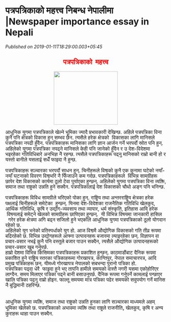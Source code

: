 # पत्रपत्रिकाको महत्त्व निबन्ध नेपालीमा |Newspaper importance essay in Nepali

*Published on 2019-01-11T18:29:00.003+05:45*

<h2 style="text-align: center;">
<span lang="NE" style="line-height: 107%;"><span style="color: red; font-family: "courier new" , "courier" , monospace; font-size: large;">पत्रपत्रिकाको  महत्त्व</span></span></h2>
<div class="separator" style="clear: both; text-align: center;">
<a href="https://blogger.googleusercontent.com/img/b/R29vZ2xl/AVvXsEj7264Tm5iQ9xdfLsONfmbzcHbgFU5VydA_ERASipSMqcGDA4fMYEC_UneSHwXfGQDxHHsakbR-z6SNPAaTu3HZUFF6NFwK8KIFI2zjaiGdC3ZCvyf2WTp3NYbbIWvdHCtjW_kHCl1Kfbw/s1600/patra-patrika-1-358x300.gif" imageanchor="1" style="margin-left: 1em; margin-right: 1em;"><img border="0" data-original-height="300" data-original-width="500" height="167" src="https://blogger.googleusercontent.com/img/b/R29vZ2xl/AVvXsEj7264Tm5iQ9xdfLsONfmbzcHbgFU5VydA_ERASipSMqcGDA4fMYEC_UneSHwXfGQDxHHsakbR-z6SNPAaTu3HZUFF6NFwK8KIFI2zjaiGdC3ZCvyf2WTp3NYbbIWvdHCtjW_kHCl1Kfbw/s200/patra-patrika-1-358x300.gif" width="200" /></a></div>
<div>
<span lang="NE" style="line-height: 107%;"><span style="color: red; font-family: "courier new" , "courier" , monospace; font-size: large;"><br /></span></span></div>
<div class="MsoNormal">
<span style="font-family: "courier new" , "courier" , monospace;"><span lang="NE" style="font-size: 12pt; line-height: 107%;">आधुनिक युगमा पत्रपत्रिकाले खेल्ने भूमिका ज्यादै प्रभावकारी
देखिन्छ. अहिले पत्रपत्रिका विना कुनै पनि क्षेत्रको विकास हुन् सम्भव छैन.
त्यसैले हरेक क्षेत्रको  विकासका लागि
मानिसले पत्रपत्रिका नपढी हुँदैन. पत्रपत्रिकाहरू मानिसका लागि ज्ञान आर्जन गर्ने भरपर्दो
स्रोत पनि हुन्. अहिलेको युगमा पत्रपत्रिका नपढ्ने मानिसले केही पनि जानेको हुँदैन
र उ देश-विदेशमा भइरहेका गतिविधिबारे अनभिज्ञ नै रहन्छ. त्यसैले पत्रपत्रिकाहरू
पढ्नु मानिसको राम्रो बानी हो र यस्तो बानीले यसलाई सधैँ फाइदा नै हुन्छ.</span><span style="font-size: 14pt; line-height: 107%;"><o:p></o:p></span></span></div>
<div class="MsoNormal">
<br /></div>
<div class="MsoNormal">
<span style="font-family: "courier new" , "courier" , monospace;"><span lang="NE" style="font-size: 12pt; line-height: 107%;">पत्रपत्रिकाहरू सञ्चारका भरपर्दो साधन हुन्. चिनीहरूले विश्वको कुनै
एक कुनामा घटेको नयाँ-नयाँ घटनाको विवरण विश्वभरि नै फिँजाउने कम गर्दछ. पत्रपत्रिकाहरूले
 विभिन्न सामग्रीहरू छापेर देश विकासको
कार्यमा ठूलो टेवा पुर्याएका हुन्छन्. अहिलेको युगमा पत्रपत्रिका विना व्यक्ति,
समाज तथा राष्ट्रको उन्नति हुने सक्दैन. पत्रपत्रिकालाई देश विकासको चौथो अङ्ग पनि
भनिन्छ.</span><span style="font-size: 14.0pt; line-height: 107%; mso-bidi-font-size: 12.0pt;"><o:p></o:p></span></span></div>
<div class="MsoNormal">
<br /></div>
<div class="MsoNormal">
<span style="font-family: "courier new" , "courier" , monospace;"><span lang="NE" style="font-size: 12pt; line-height: 107%;">पत्रपत्रिकाहरू विविध सामग्रीले भरिएको पोका हुन्. राष्ट्रिय तथा अन्तरराष्ट्रिय
क्षेत्रका हरेक पक्षलाई चिनीहरूले समेटेका  हुन्छन्. यिनमा देश-विदेशका राजनैतिक गतिविधि
खेलकुद, आर्थिक गतिविधि, कृषि र उद्योग-व्यवसाय तथा व्यापार, धर्म संस्कृति,
इतिहास आदि हरेक  विषयलाई समेट्ने खेलको सामग्रीहरू
छापिएका हुन्छन्.  यी विभिन्न विषयमा
जानकारी हासिल   गरेर हरेक क्षेत्रमा अगि
बढ्न सजिलो हुने भएकोले आधुनिक युगमा पत्रपत्रिकाको ठूलो योगदान रहेको छ.</span><span style="font-size: 14.0pt; line-height: 107%; mso-bidi-font-size: 12.0pt;"><o:p></o:p></span></span></div>
<div class="MsoNormal">
<span style="font-family: "courier new" , "courier" , monospace;"><span lang="NE" style="font-size: 12pt; line-height: 107%;">अहिलेको युग भनेको प्रतिस्पर्धाको युग हो. आज विश्वमै औद्योगिक
विकासको गति तीव्र रूपमा बढिरहेको छ. विभिन्न उद्योगहरूले आफ्ना उत्पादनहरू बजारमा
ल्याइरहेका छन्. विज्ञापन वा प्रचार-प्रसार नभई कुनै पनि वस्तुले बजार पाउन
सक्दैन, त्यसैले औद्योगिक उत्पादनहरूको प्रचार-प्रसार खुब गर्नुपर्छ.</span><span style="font-size: 14.0pt; line-height: 107%; mso-bidi-font-size: 12.0pt;"><o:p></o:p></span></span></div>
<div class="MsoNormal">
<span style="font-family: "courier new" , "courier" , monospace;"><span lang="NE" style="font-size: 12pt; line-height: 107%;">हाम्रो देशमा विभिन्न किसिमका पत्रपत्रिकाहरू प्रकाशित हुन्छन्.
काठमाडौंबाट दैनिक रूपमा प्रकाशित हुने राष्ट्रिय स्तरका पत्रिकाहरूमा गोरखापत्र,
कान्तिपुर, नेपाल समाचारपत्र, आदि प्रमुख पत्रिकाहरू छन्. यीमध्ये गोरखापत्र
नेपालको सबभन्दा पुरानो पत्रिका हो. </span><span style="font-size: 14.0pt; line-height: 107%; mso-bidi-font-size: 12.0pt;"><o:p></o:p></span></span></div>
<div class="MsoNormal">
<span style="font-family: "courier new" , "courier" , monospace;"><span lang="NE" style="font-size: 12pt; line-height: 107%;">पत्रपत्रिका पढ्दा धेरै  फाइदा
हुने भए तापनि हामीले समयको वास्तै नगरी यसमा एकोहोरिएर लाग्दैन. समय मिलाएर
पत्रिका पढ्ने बानी बसाउनुपर्छ. दैनिक रूपमा गर्नुपर्ने कामलाई पन्छाएर खालि
पत्रिका पढ्नु राम्रो होइन. फाल्तू समयमा मात्र पत्रिका पढेर समयको सदुपयोग गर्ने
मानिस नै बुद्धिमानी ठहरिन्छ.</span><span style="font-size: 14.0pt; line-height: 107%; mso-bidi-font-size: 12.0pt;"><o:p></o:p></span></span></div>
<div class="MsoNormal">
<br /></div>
<br />
<div class="MsoNormal">
<span style="font-family: "courier new" , "courier" , monospace;"><span lang="NE" style="font-size: 12pt; line-height: 107%;">आधुनिक युगमा व्यक्ति, समाज तथा राष्ट्रको उन्नति हुनका लागि सञ्चारका
माध्यमले अहम् भूमिका खेलेको छ. पत्रपत्रिकाको अभावमा व्यक्ति तथा राष्ट्रले राजनीति</span><span style="font-size: 14.0pt; line-height: 107%; mso-bidi-font-size: 12.0pt;">,</span></span><span lang="NE" style="font-size: 12pt; line-height: 107%;"><span style="font-family: "courier new" , "courier" , monospace;">
खेलकुद, कृषि र अन्य कुराहरू थाहा पाउन सक्दैन.</span><span style="font-family: "mangal" , serif;"><o:p></o:p></span></span></div>
